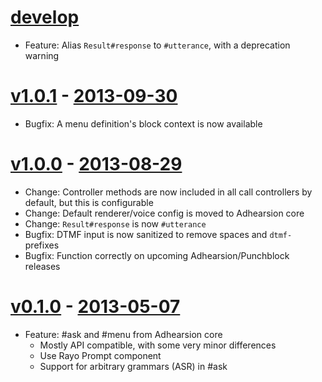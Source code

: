 # [develop](https://github.com/adhearsion/adhearsion-asr)
  * Feature: Alias `Result#response` to `#utterance`, with a deprecation warning

# [v1.0.1](https://github.com/adhearsion/adhearsion-asr/compare/1.0.0...1.0.1) - [2013-09-30](https://rubygems.org/gems/adhearsion-asr/versions/1.0.1)
  * Bugfix: A menu definition's block context is now available

# [v1.0.0](https://github.com/adhearsion/adhearsion-asr/compare/0.1.0...1.0.0) - [2013-08-29](https://rubygems.org/gems/adhearsion-asr/versions/1.0.0)
  * Change: Controller methods are now included in all call controllers by default, but this is configurable
  * Change: Default renderer/voice config is moved to Adhearsion core
  * Change: `Result#response` is now `#utterance`
  * Bugfix: DTMF input is now sanitized to remove spaces and `dtmf-` prefixes
  * Bugfix: Function correctly on upcoming Adhearsion/Punchblock releases

# [v0.1.0](https://github.com/adhearsion/adhearsion-asr/compare/6216ddb0a8b8c0ac5d1731ec154fe6d6abfea692...0.1.0) - [2013-05-07](https://rubygems.org/gems/adhearsion-asr/versions/0.1.0)
  * Feature: #ask and #menu from Adhearsion core
    * Mostly API compatible, with some very minor differences
    * Use Rayo Prompt component
    * Support for arbitrary grammars (ASR) in #ask
